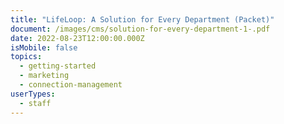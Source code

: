 ```yaml
---
title: "LifeLoop: A Solution for Every Department (Packet)"
document: /images/cms/solution-for-every-department-1-.pdf
date: 2022-08-23T12:00:00.000Z
isMobile: false
topics:
  - getting-started
  - marketing
  - connection-management
userTypes:
  - staff
---
```

